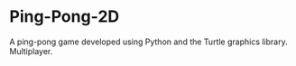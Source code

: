 # Ping-Pong-2D
A ping-pong game developed using Python and the Turtle graphics library. Multiplayer.


